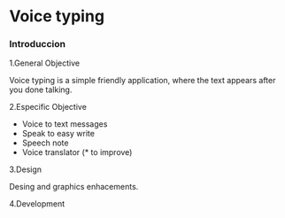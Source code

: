 # Voice typing

### Introduccion
1.General Objective

Voice typing is a simple friendly application, where the text appears after you done talking.

2.Especific Objective

- Voice to text messages
- Speak to easy write
- Speech note
- Voice translator (* to improve)

3.Design

Desing and graphics enhacements.

4.Development

